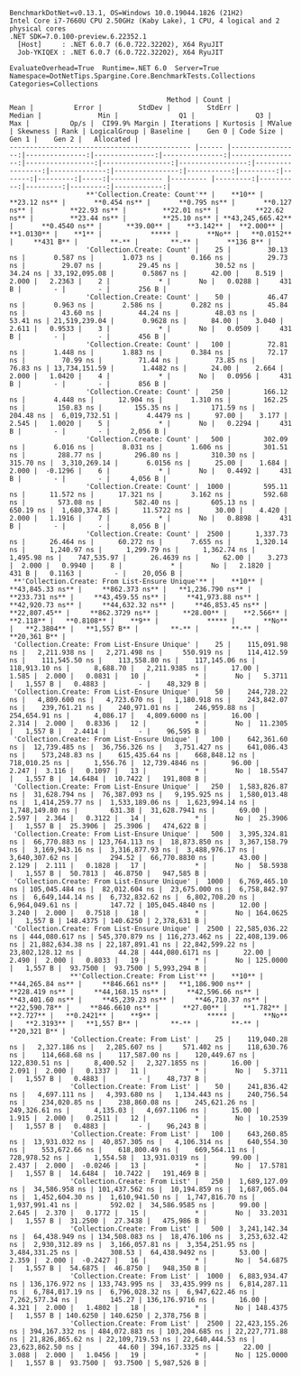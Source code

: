 
    BenchmarkDotNet=v0.13.1, OS=Windows 10.0.19044.1826 (21H2)
    Intel Core i7-7660U CPU 2.50GHz (Kaby Lake), 1 CPU, 4 logical and 2 physical cores
    .NET SDK=7.0.100-preview.6.22352.1
      [Host]     : .NET 6.0.7 (6.0.722.32202), X64 RyuJIT
      Job-YKIQEX : .NET 6.0.7 (6.0.722.32202), X64 RyuJIT

    EvaluateOverhead=True  Runtime=.NET 6.0  Server=True  
    Namespace=DotNetTips.Spargine.Core.BenchmarkTests.Collections  Categories=Collections  

                                           Method | Count |             Mean |          Error |         StdDev |         StdErr |           Median |              Min |               Q1 |               Q3 |              Max |          Op/s |  CI99.9% Margin | Iterations | Kurtosis | MValue | Skewness | Rank | LogicalGroup | Baseline |    Gen 0 | Code Size |    Gen 1 |    Gen 2 |   Allocated |
    --------------------------------------------- |------ |-----------------:|---------------:|---------------:|---------------:|-----------------:|-----------------:|-----------------:|-----------------:|-----------------:|--------------:|----------------:|-----------:|---------:|-------:|---------:|-----:|------------- |--------- |---------:|----------:|---------:|---------:|------------:|
                       **'Collection.Create: Count'** |    **10** |         **23.12 ns** |       **0.454 ns** |       **0.795 ns** |       **0.127 ns** |         **22.93 ns** |         **22.01 ns** |         **22.62 ns** |         **23.44 ns** |         **25.10 ns** | **43,245,665.42** |       **0.4540 ns** |      **39.00** |    **3.142** |  **2.000** |   **1.0130** |    **1** |            ***** |       **No** |   **0.0152** |     **431 B** |        **-** |        **-** |       **136 B** |
                       'Collection.Create: Count' |    25 |         30.13 ns |       0.587 ns |       1.073 ns |       0.166 ns |         29.73 ns |         29.07 ns |         29.45 ns |         30.52 ns |         34.24 ns | 33,192,095.08 |       0.5867 ns |      42.00 |    8.519 |  2.000 |   2.2363 |    2 |            * |       No |   0.0288 |     431 B |        - |        - |       256 B |
                       'Collection.Create: Count' |    50 |         46.47 ns |       0.963 ns |       2.586 ns |       0.282 ns |         45.84 ns |         43.60 ns |         44.24 ns |         48.03 ns |         53.41 ns | 21,519,239.04 |       0.9628 ns |      84.00 |    3.040 |  2.611 |   0.9533 |    3 |            * |       No |   0.0509 |     431 B |        - |        - |       456 B |
                       'Collection.Create: Count' |   100 |         72.81 ns |       1.448 ns |       1.883 ns |       0.384 ns |         72.17 ns |         70.99 ns |         71.44 ns |         73.85 ns |         76.83 ns | 13,734,151.59 |       1.4482 ns |      24.00 |    2.664 |  2.000 |   1.0420 |    4 |            * |       No |   0.0956 |     431 B |        - |        - |       856 B |
                       'Collection.Create: Count' |   250 |        166.12 ns |       4.448 ns |      12.904 ns |       1.310 ns |        162.25 ns |        150.83 ns |        155.35 ns |        171.59 ns |        204.48 ns |  6,019,732.51 |       4.4479 ns |      97.00 |    3.177 |  2.545 |   1.0020 |    5 |            * |       No |   0.2294 |     431 B |        - |        - |     2,056 B |
                       'Collection.Create: Count' |   500 |        302.09 ns |       6.016 ns |       8.031 ns |       1.606 ns |        301.51 ns |        288.77 ns |        296.80 ns |        310.30 ns |        315.70 ns |  3,310,269.14 |       6.0156 ns |      25.00 |    1.684 |  2.000 |  -0.1296 |    6 |            * |       No |   0.4492 |     431 B |        - |        - |     4,056 B |
                       'Collection.Create: Count' |  1000 |        595.11 ns |      11.572 ns |      17.321 ns |       3.162 ns |        592.68 ns |        573.08 ns |        582.40 ns |        605.13 ns |        650.19 ns |  1,680,374.85 |      11.5722 ns |      30.00 |    4.420 |  2.000 |   1.1916 |    7 |            * |       No |   0.8898 |     431 B |        - |        - |     8,056 B |
                       'Collection.Create: Count' |  2500 |      1,337.73 ns |      26.464 ns |      60.272 ns |       7.655 ns |      1,320.14 ns |      1,240.97 ns |      1,299.79 ns |      1,362.74 ns |      1,495.98 ns |    747,535.97 |      26.4639 ns |      62.00 |    3.273 |  2.000 |   0.9940 |    8 |            * |       No |   2.1820 |     431 B |   0.1163 |        - |    20,056 B |
     **'Collection.Create: From List-Ensure Unique'** |    **10** |     **43,845.33 ns** |     **862.373 ns** |   **1,236.790 ns** |     **233.731 ns** |     **43,459.55 ns** |     **41,973.88 ns** |     **42,920.73 ns** |     **44,632.32 ns** |     **46,853.45 ns** |     **22,807.45** |     **862.3729 ns** |      **28.00** |    **2.566** |  **2.118** |   **0.8108** |    **9** |            ***** |       **No** |   **2.3804** |   **1,557 B** |        **-** |        **-** |    **20,361 B** |
     'Collection.Create: From List-Ensure Unique' |    25 |    115,091.98 ns |   2,211.938 ns |   2,271.498 ns |     550.919 ns |    114,412.59 ns |    111,545.50 ns |    113,558.80 ns |    117,145.06 ns |    118,913.10 ns |      8,688.70 |   2,211.9385 ns |      17.00 |    1.585 |  2.000 |   0.0831 |   10 |            * |       No |   5.3711 |   1,557 B |   0.4883 |        - |    48,329 B |
     'Collection.Create: From List-Ensure Unique' |    50 |    244,728.22 ns |   4,809.600 ns |   4,723.670 ns |   1,180.918 ns |    243,842.07 ns |    239,761.21 ns |    240,971.01 ns |    246,959.88 ns |    254,654.91 ns |      4,086.17 |   4,809.6000 ns |      16.00 |    2.314 |  2.000 |   0.8336 |   12 |            * |       No |  11.2305 |   1,557 B |   2.4414 |        - |    96,595 B |
     'Collection.Create: From List-Ensure Unique' |   100 |    642,361.60 ns |  12,739.485 ns |  36,756.326 ns |   3,751.427 ns |    641,086.43 ns |    573,248.83 ns |    615,435.64 ns |    668,848.12 ns |    718,010.25 ns |      1,556.76 |  12,739.4846 ns |      96.00 |    2.247 |  3.116 |   0.1097 |   13 |            * |       No |  18.5547 |   1,557 B |  14.6484 |  10.7422 |   191,808 B |
     'Collection.Create: From List-Ensure Unique' |   250 |  1,583,826.87 ns |  31,628.794 ns |  76,387.093 ns |   9,195.925 ns |  1,580,013.48 ns |  1,414,259.77 ns |  1,533,189.06 ns |  1,623,994.14 ns |  1,748,149.80 ns |        631.38 |  31,628.7941 ns |      69.00 |    2.597 |  2.364 |   0.3122 |   14 |            * |       No |  25.3906 |   1,557 B |  25.3906 |  25.3906 |   474,622 B |
     'Collection.Create: From List-Ensure Unique' |   500 |  3,395,324.81 ns |  66,770.883 ns | 123,764.113 ns |  18,873.850 ns |  3,367,158.79 ns |  3,169,943.16 ns |  3,316,877.93 ns |  3,488,976.17 ns |  3,640,307.62 ns |        294.52 |  66,770.8830 ns |      43.00 |    2.129 |  2.111 |   0.1828 |   17 |            * |       No |  58.5938 |   1,557 B |  50.7813 |  46.8750 |   947,585 B |
     'Collection.Create: From List-Ensure Unique' |  1000 |  6,769,465.10 ns | 105,045.484 ns |  82,012.604 ns |  23,675.000 ns |  6,758,842.97 ns |  6,649,144.14 ns |  6,732,832.62 ns |  6,802,708.20 ns |  6,964,049.61 ns |        147.72 | 105,045.4840 ns |      12.00 |    3.240 |  2.000 |   0.7518 |   18 |            * |       No | 164.0625 |   1,557 B | 148.4375 | 140.6250 | 2,378,631 B |
     'Collection.Create: From List-Ensure Unique' |  2500 | 22,585,036.22 ns | 444,080.617 ns | 545,370.879 ns | 116,273.462 ns | 22,408,139.06 ns | 21,882,634.38 ns | 22,187,891.41 ns | 22,842,599.22 ns | 23,802,128.12 ns |         44.28 | 444,080.6171 ns |      22.00 |    2.490 |  2.000 |   0.8033 |   19 |            * |       No | 125.0000 |   1,557 B |  93.7500 |  93.7500 | 5,993,294 B |
                   **'Collection.Create: From List'** |    **10** |     **44,265.84 ns** |     **846.661 ns** |   **1,186.900 ns** |     **228.419 ns** |     **44,168.15 ns** |     **42,596.66 ns** |     **43,401.60 ns** |     **45,239.23 ns** |     **46,710.37 ns** |     **22,590.78** |     **846.6610 ns** |      **27.00** |    **1.782** |  **2.727** |   **0.2421** |    **9** |            ***** |       **No** |   **2.3193** |   **1,557 B** |        **-** |        **-** |    **20,321 B** |
                   'Collection.Create: From List' |    25 |    119,040.28 ns |   2,327.186 ns |   2,285.607 ns |     571.402 ns |    118,630.76 ns |    114,668.68 ns |    117,587.00 ns |    120,449.67 ns |    122,830.51 ns |      8,400.52 |   2,327.1855 ns |      16.00 |    2.091 |  2.000 |   0.1337 |   11 |            * |       No |   5.3711 |   1,557 B |   0.4883 |        - |    48,737 B |
                   'Collection.Create: From List' |    50 |    241,836.42 ns |   4,697.111 ns |   4,393.680 ns |   1,134.443 ns |    240,756.54 ns |    234,020.85 ns |    238,860.08 ns |    245,621.26 ns |    249,326.61 ns |      4,135.03 |   4,697.1106 ns |      15.00 |    1.915 |  2.000 |   0.2511 |   12 |            * |       No |  10.2539 |   1,557 B |   0.4883 |        - |    96,243 B |
                   'Collection.Create: From List' |   100 |    643,260.85 ns |  13,931.032 ns |  40,857.305 ns |   4,106.314 ns |    640,554.30 ns |    553,672.66 ns |    618,800.49 ns |    669,564.11 ns |    728,978.52 ns |      1,554.58 |  13,931.0319 ns |      99.00 |    2.437 |  2.000 |  -0.0246 |   13 |            * |       No |  17.5781 |   1,557 B |  14.6484 |  10.7422 |   191,469 B |
                   'Collection.Create: From List' |   250 |  1,689,127.09 ns |  34,586.958 ns | 101,437.562 ns |  10,194.859 ns |  1,687,065.04 ns |  1,452,604.30 ns |  1,610,941.50 ns |  1,747,816.70 ns |  1,937,991.41 ns |        592.02 |  34,586.9585 ns |      99.00 |    2.645 |  2.370 |   0.1772 |   15 |            * |       No |  33.2031 |   1,557 B |  31.2500 |  27.3438 |   475,986 B |
                   'Collection.Create: From List' |   500 |  3,241,142.34 ns |  64,438.949 ns | 134,508.083 ns |  18,476.106 ns |  3,253,632.42 ns |  2,930,312.89 ns |  3,166,057.81 ns |  3,354,251.95 ns |  3,484,331.25 ns |        308.53 |  64,438.9492 ns |      53.00 |    2.359 |  2.000 |  -0.2427 |   16 |            * |       No |  54.6875 |   1,557 B |  54.6875 |  46.8750 |   948,350 B |
                   'Collection.Create: From List' |  1000 |  6,883,934.47 ns | 136,176.972 ns | 133,743.995 ns |  33,435.999 ns |  6,814,287.11 ns |  6,784,017.19 ns |  6,796,028.32 ns |  6,947,622.46 ns |  7,262,577.34 ns |        145.27 | 136,176.9716 ns |      16.00 |    4.321 |  2.000 |   1.4802 |   18 |            * |       No | 148.4375 |   1,557 B | 140.6250 | 140.6250 | 2,378,756 B |
                   'Collection.Create: From List' |  2500 | 22,423,155.26 ns | 394,167.332 ns | 484,072.883 ns | 103,204.685 ns | 22,227,771.88 ns | 21,826,865.62 ns | 22,109,719.53 ns | 22,640,444.53 ns | 23,623,862.50 ns |         44.60 | 394,167.3325 ns |      22.00 |    3.088 |  2.000 |   1.0456 |   19 |            * |       No | 125.0000 |   1,557 B |  93.7500 |  93.7500 | 5,987,526 B |
